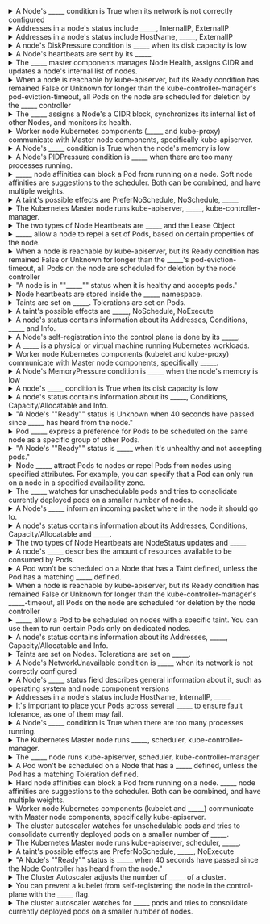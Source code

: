 <details>
	<summary>
		A Node's _____ condition is True when its network is not correctly configured
	</summary>
		NetworkUnavailable
</details>

<details>
	<summary>
		Addresses in a node's status include _____, InternalIP, ExternalIP
	</summary>
		HostName
</details>

<details>
	<summary>
		Addresses in a node's status include HostName, _____, ExternalIP
	</summary>
		InternalIP
</details>

<details>
	<summary>
		A node's DiskPressure condition is _____ when its disk capacity is low
	</summary>
		True
</details>

<details>
	<summary>
		A Node's heartbeats are sent by its _____.
	</summary>
		kubelet
</details>

<details>
	<summary>
		The _____ master components manages Node Health, assigns CIDR and updates a node's internal list of nodes.
	</summary>
		Node Controller
</details>

<details>
	<summary>
		When a node is reachable by kube-apiserver, but its Ready condition has remained False or Unknown for longer than the kube-controller-manager's pod-eviction-timeout, all Pods on the node are scheduled for deletion by the _____ controller
	</summary>
		node
</details>

<details>
	<summary>
		The _____ assigns a Node's a CIDR block, synchronizes its internal list of other Nodes, and monitors its health.
	</summary>
		Node Controller
</details>

<details>
	<summary>
		Worker node Kubernetes components (_____ and kube-proxy) communicate with Master node components, specifically kube-apiserver.
	</summary>
		kubelet
</details>

<details>
	<summary>
		A Node's _____ condition is True when the node's memory is low
	</summary>
		MemoryPressure
</details>

<details>
	<summary>
		A Node's PIDPressure condition is _____ when there are too many processes running.
	</summary>
		True
</details>

<details>
	<summary>
		_____ node affinities can block a Pod from running on a node. Soft node affinities are suggestions to the scheduler. Both can be combined, and have multiple weights.
	</summary>
		Hard
</details>

<details>
	<summary>
		A taint's possible effects are PreferNoSchedule, NoSchedule, _____
	</summary>
		NoExecute
</details>

<details>
	<summary>
		The Kubernetes Master node runs kube-apiserver, _____, kube-controller-manager.
	</summary>
		scheduler
</details>

<details>
	<summary>
		The two types of Node Heartbeats are _____ and the Lease Object
	</summary>
		NodeStatus updates
</details>

<details>
	<summary>
		_____ allow a node to repel a set of Pods, based on certain properties of the node.
	</summary>
		Taints
</details>

<details>
	<summary>
		When a node is reachable by kube-apiserver, but its Ready condition has remained False or Unknown for longer than the _____'s pod-eviction-timeout, all Pods on the node are scheduled for deletion by the node controller
	</summary>
		kube-controller-manager
</details>

<details>
	<summary>
		"A node is in ""_____"" status when it is healthy and accepts pods."
	</summary>
		Ready
</details>

<details>
	<summary>
		Node heartbeats are stored inside the _____ namespace.
	</summary>
		kube-node-lease
</details>

<details>
	<summary>
		Taints are set on _____. Tolerations are set on Pods.
	</summary>
		Nodes
</details>

<details>
	<summary>
		A taint's possible effects are _____, NoSchedule, NoExecute
	</summary>
		PreferNoSchedule
</details>

<details>
	<summary>
		A node's status contains information about its Addresses, Conditions, _____ and Info.
	</summary>
		Capacity/Allocatable
</details>

<details>
	<summary>
		A Node's self-registration into the control plane is done by its _____.
	</summary>
		kubelet
</details>

<details>
	<summary>
		A _____ is a physical or virtual machine running Kubernetes workloads.
	</summary>
		Node
</details>

<details>
	<summary>
		Worker node Kubernetes components (kubelet and kube-proxy) communicate with Master node components, specifically _____.
	</summary>
		kube-apiserver
</details>

<details>
	<summary>
		A Node's MemoryPressure condition is _____ when the node's memory is low
	</summary>
		True
</details>

<details>
	<summary>
		A node's _____ condition is True when its disk capacity is low
	</summary>
		DiskPressure
</details>

<details>
	<summary>
		A node's status contains information about its _____, Conditions, Capacity/Allocatable and Info.
	</summary>
		Addresses
</details>

<details>
	<summary>
		"A Node's ""Ready"" status is Unknown when 40 seconds have passed since _____ has heard from the node."
	</summary>
		the Node Controller
</details>

<details>
	<summary>
		Pod _____ express a preference for Pods to be scheduled on the same node as a specific group of other Pods.
	</summary>
		affinities
</details>

<details>
	<summary>
		"A Node's ""Ready"" status is _____ when it's unhealthy and not accepting pods."
	</summary>
		False
</details>

<details>
	<summary>
		Node _____ attract Pods to nodes or repel Pods from nodes using specified attributes. For example, you can specify that a Pod can only run on a node in a specified availability zone.
	</summary>
		affinities
</details>

<details>
	<summary>
		The _____ watches for unschedulable pods and tries to consolidate currently deployed pods on a smaller number of nodes.
	</summary>
		cluster autoscaler
</details>

<details>
	<summary>
		A Node's _____ inform an incoming packet where in the node it should go to.
	</summary>
		iptables
</details>

<details>
	<summary>
		A node's status contains information about its Addresses, Conditions, Capacity/Allocatable and _____.
	</summary>
		Info
</details>

<details>
	<summary>
		The two types of Node Heartbeats are NodeStatus updates and _____
	</summary>
		the Lease Object
</details>

<details>
	<summary>
		A node's _____ describes the amount of resources available to be consumed by Pods.
	</summary>
		Allocatable
</details>

<details>
	<summary>
		A Pod won’t be scheduled on a Node that has a Taint defined, unless the Pod has a matching _____ defined.
	</summary>
		Toleration
</details>

<details>
	<summary>
		When a node is reachable by kube-apiserver, but its Ready condition has remained False or Unknown for longer than the kube-controller-manager's _____-timeout, all Pods on the node are scheduled for deletion by the node controller
	</summary>
		pod-eviction
</details>

<details>
	<summary>
		_____ allow a Pod to be scheduled on nodes with a specific taint. You can use them to run certain Pods only on dedicated nodes.
	</summary>
		Tolerations
</details>

<details>
	<summary>
		A node's status contains information about its Addresses, _____, Capacity/Allocatable and Info.
	</summary>
		Conditions
</details>

<details>
	<summary>
		Taints are set on Nodes. Tolerations are set on _____.
	</summary>
		Pods
</details>

<details>
	<summary>
		A Node's NetworkUnavailable condition is _____ when its network is not correctly configured
	</summary>
		True
</details>

<details>
	<summary>
		A Node's _____ status field describes general information about it, such as operating system and node component versions
	</summary>
		Info
</details>

<details>
	<summary>
		Addresses in a node's status include HostName, InternalIP, _____
	</summary>
		ExternalIP
</details>

<details>
	<summary>
		It's important to place your Pods across several _____ to ensure fault tolerance, as one of them may fail.
	</summary>
		nodes
</details>

<details>
	<summary>
		A Node's _____ condition is True when there are too many processes running.
	</summary>
		PIDPressure
</details>

<details>
	<summary>
		The Kubernetes Master node runs _____, scheduler, kube-controller-manager.
	</summary>
		kube-apiserver
</details>

<details>
	<summary>
		The _____ node runs kube-apiserver, scheduler, kube-controller-manager.
	</summary>
		Kubernetes Master
</details>

<details>
	<summary>
		A Pod won’t be scheduled on a Node that has a _____ defined, unless the Pod has a matching Toleration defined.
	</summary>
		Taint
</details>

<details>
	<summary>
		Hard node affinities can block a Pod from running on a node. _____ node affinities are suggestions to the scheduler. Both can be combined, and have multiple weights.
	</summary>
		Soft
</details>

<details>
	<summary>
		Worker node Kubernetes components (kubelet and _____) communicate with Master node components, specifically kube-apiserver.
	</summary>
		kube-proxy
</details>

<details>
	<summary>
		The cluster autoscaler watches for unschedulable pods and tries to consolidate currently deployed pods on a smaller number of _____.
	</summary>
		nodes
</details>

<details>
	<summary>
		The Kubernetes Master node runs kube-apiserver, scheduler, _____.
	</summary>
		kube-controller-manager
</details>

<details>
	<summary>
		A taint's possible effects are PreferNoSchedule, _____, NoExecute
	</summary>
		NoSchedule
</details>

<details>
	<summary>
		"A Node's ""Ready"" status is _____ when 40 seconds have passed since the Node Controller has heard from the node."
	</summary>
		Unknown
</details>

<details>
	<summary>
		The Cluster Autoscaler adjusts the number of _____ of a cluster.
	</summary>
		nodes
</details>

<details>
	<summary>
		You can prevent a kubelet from self-registering the node in the control-plane with the _____ flag.
	</summary>
		--register-node=false
</details>

<details>
	<summary>
		The cluster autoscaler watches for _____ pods and tries to consolidate currently deployed pods on a smaller number of nodes.
	</summary>
		unschedulable
</details>

